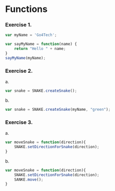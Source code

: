 # Functions

### Exercise 1. 

```javascript
var myName = 'Go4Tech';

var sayMyName = function(name) {
    return "Hello " + name;
}
sayMyName(myName);
```

### Exercise 2. 

a. 

```javascript
var snake = SNAKE.createSnake();
```

b. 

```javascript
var snake = SNAKE.createSnake(myName, "green");
```

### Exercise 3. 

a. 

```javascript
var moveSnake = function(direction){
    SNAKE.setDirectionForSnake(direction);
}
```

b. 

```javascript
var moveSnake = function(direction){
    SNAKE.setDirectionForSnake(direction);
    SANKE.move();
}
```